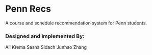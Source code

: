 # Penn Recs 

A course and schedule recommendation system for Penn students.

### Designed and Implemented By:

Ali Krema
Sasha Sidach
Junhao Zhang